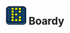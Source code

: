 # <img src="https://github.com/hexpl0it/Boardy/raw/master/source/Logo/boardy_logo.png" alt="Boardy Logo" width="55" height="50" /> Boardy

